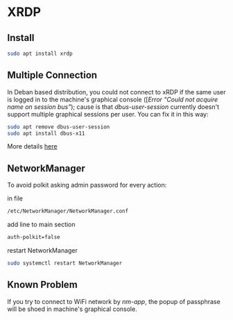# XRDP

## Install
```sh
sudo apt install xrdp
```

## Multiple Connection
In Deban based distribution, you could not connect to xRDP if the same user is logged in to the machine's graphical console ([_Error "Could not acquire name on session bus"_); cause is that _dbus-user-session_ currently doesn't support multiple graphical sessions per user.
You can fix it in this way:
```sh
sudo apt remove dbus-user-session
sudo apt install dbus-x11
``` 
More details [here](https://github.com/neutrinolabs/xrdp/wiki/Debian-dbus-user-session-package)

## NetworkManager 
To avoid polkit asking admin password for every action:

in file 
```sh
/etc/NetworkManager/NetworkManager.conf
``` 
add line to main section
```sh
auth-polkit=false 
```
restart NetworkManager
```sh
sudo systemctl restart NetworkManager
```
## Known Problem
If you try to connect to WiFi network by _nm-app_, the popup of passphrase will be shoed in machine's graphical console.
